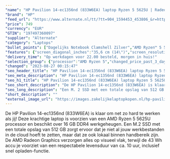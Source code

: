 ```yaml
---
"name": "HP Pavilion 14-ec1356nd (833W6EA) laptop Ryzen 5 5625U | Radeon Graphics | 16 GB | 512 GB SSD"
"brand": "HP"
"feed_url": "https://www.alternate.nl/tt/?tt=904_1594453_453806_&r=https%3A%2F%2Fwww.alternate.nl%2Fhtml%2Fproduct%2F1919920%3Futm_source%3Dtradetracker%26utm_medium%3Dcpc%26utm_campaign%3Dtradetracker_Laptop%26utm_term%3DPL5HZNRG"
"price": 749
"currency": "EUR"
"GTIN": "197497360097"
"supplier": "Alternate"
"category": "Laptops"
"bullet_points": ["Dagelijks Notebook Clamshell Zilver","AMD Ryzen™ 5 5625U","35,6 cm (14\") Full HD 1920 x 1080 Pixels IPS 16:9","16 GB DDR4-SDRAM 3200 MHz 2 x 8 GB","512 GB SSD","AMD Radeon Graphics","Wi-Fi 5 (802.11ac) Bluetooth 5.0","Lithium-Polymeer (LiPo) 43 Wh 10,25 uur 45 W","Windows 11 Home"]
"features": {"screen_diagonal_inches":"35,6 cm (14\")","screen_resolution":"1920 x 1080 Pixels","processor_family":"AMD Ryzen™ 5","memory_size":"16 GB","memory_type":"DDR4-SDRAM","total_storage_space":"512 GB","operating_system":"Windows 11 Home","battery_capacity":"43 Wh","width":"325 mm","depth":"216,6 mm","height":"17 mm","weight":"1,41 kg"}
"delivery_time": "Op werkdagen voor 22.00 besteld, morgen in huis!"
"selection_group": {"processor":"AMD Ryzen 5","changed_price_past_3_days":false,"product_family":"Pavilion 14"}
"changed": "2023-08-27 00:15:47"
"seo_header_title": "HP Pavilion 14-ec1356nd (833W6EA) laptop Ryzen 5 5625U | Radeon Graphics | 16 GB | 512 GB SSD"
"seo_meta_description": "HP Pavilion 14-ec1356nd (833W6EA) laptop Ryzen 5 5625U | Radeon Graphics | 16 GB | 512 GB SSD"
"seo_h1_title": "HP Pavilion 14-ec1356nd (833W6EA) laptop Ryzen 5 5625U | Radeon Graphics | 16 GB | 512 GB SSD"
"seo_short_description": "De HP Pavilion 14-ec1356nd (833W6EA) is klaar om net zo hard te werken als jij! Deze krachtige laptop is voorzien van een AMD Ryzen 5 5625U processor en beschikt over 16 GB DDR4 werkgeheugen."
"seo_long_description": "Een M. 2 SSD met een totale opslag van 512 GB zorgt ervoor dat je niet al jouw werkbestanden in de cloud hoeft te zetten, maar dat ze ook lokaal binnen handbereik zijn. De AMD Radeon Graphics verzorgen alles op visueel vlak, terwijl de 43 Wh accu je voorziet van een respectabele levensduur van ca. 10 uur, inclusief snel opladen-functie."
"short_description": ""
"external_image_url": "https://images.zakelijkelaptopkopen.nl/hp-pavilion-14-ec1356nd-833w6ea-laptop-ryzen-5-5625u-radeon-graphics-16-gb-512-gb-ssd.webp"
---
```


De HP Pavilion 14-ec1356nd (833W6EA) is klaar om net zo hard te werken als jij! Deze krachtige laptop is voorzien van een AMD Ryzen 5 5625U processor en beschikt over 16 GB DDR4 werkgeheugen. Een M.2 SSD met een totale opslag van 512 GB zorgt ervoor dat je niet al jouw werkbestanden in de cloud hoeft te zetten, maar dat ze ook lokaal binnen handbereik zijn. De AMD Radeon Graphics verzorgen alles op visueel vlak, terwijl de 43 Wh accu je voorziet van een respectabele levensduur van ca. 10 uur, inclusief snel opladen-functie.